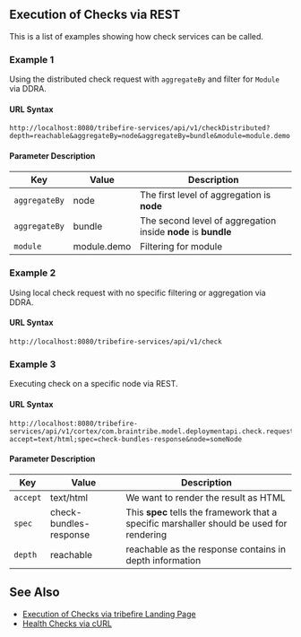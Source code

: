 ## Execution of Checks via REST

This is a list of examples showing how check services can be called.

### Example 1
Using the distributed check request with `aggregateBy` and filter for `Module` via DDRA.

#### URL Syntax
```
http://localhost:8080/tribefire-services/api/v1/checkDistributed?depth=reachable&aggregateBy=node&aggregateBy=bundle&module=module.demo
```

#### Parameter Description

Key | Value | Description
--- | --- | ---
`aggregateBy` | node | The first level of aggregation is **node**
`aggregateBy` | bundle | The second level of aggregation inside **node** is **bundle**
`module` | module.demo | Filtering for module 

### Example 2
Using local check request with no specific filtering or aggregation via DDRA.

#### URL Syntax
```
http://localhost:8080/tribefire-services/api/v1/check
```

### Example 3

Executing check on a specific node via REST.

#### URL Syntax
```
http://localhost:8080/tribefire-services/api/v1/cortex/com.braintribe.model.deploymentapi.check.request.RunAimedCheckBundles?accept=text/html;spec=check-bundles-response&node=someNode
```

#### Parameter Description

Key | Value | Description
--- | --- | ---
`accept` | text/html | We want to render the result as HTML
`spec` |check-bundles-response | This **spec** tells the framework that a specific marshaller should be used for rendering
`depth` | reachable | reachable as the response contains in depth information

## See Also
* [Execution of Checks via tribefire Landing Page](executing-checks-landing-page.md)
* [Health Checks via cURL](executing-health-checks.md)